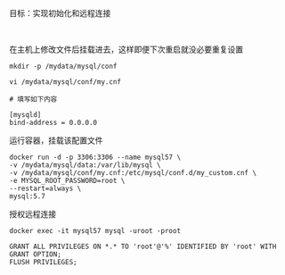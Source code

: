 目标：实现初始化和远程连接

&nbsp;

在主机上修改文件后挂载进去，这样即便下次重启就没必要重复设置

```shell
mkdir -p /mydata/mysql/conf

vi /mydata/mysql/conf/my.cnf

# 填写如下内容

[mysqld]
bind-address = 0.0.0.0
```

运行容器，挂载该配置文件

```shell
docker run -d -p 3306:3306 --name mysql57 \
-v /mydata/mysql/data:/var/lib/mysql \
-v /mydata/mysql/conf/my.cnf:/etc/mysql/conf.d/my_custom.cnf \
-e MYSQL_ROOT_PASSWORD=root \
--restart=always \
mysql:5.7
```

授权远程连接

```shell
docker exec -it mysql57 mysql -uroot -proot

GRANT ALL PRIVILEGES ON *.* TO 'root'@'%' IDENTIFIED BY 'root' WITH GRANT OPTION;
FLUSH PRIVILEGES;

```

